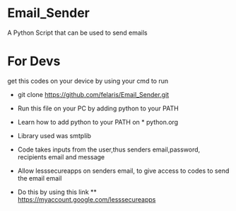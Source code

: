 # Email_Sender
A Python Script that can be used to send emails

# For Devs
get this codes on your device by using your cmd to run

* git clone  https://github.com/felaris/Email_Sender.git
* Run this file on your PC by adding python to your PATH
* Learn how to add python to your PATH on * python.org

* Library used was smtplib
* Code takes inputs from the user,thus senders email,password, recipients email and message


* Allow lesssecureapps on senders email, to give access to codes to send the email email
* Do this by  using this link ** https://myaccount.google.com/lesssecureapps


